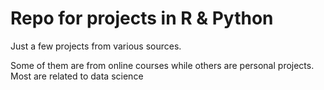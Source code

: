 # Repo for projects in R & Python

Just a few projects from various sources.

Some of them are from online courses while others are personal projects. Most are related to data science